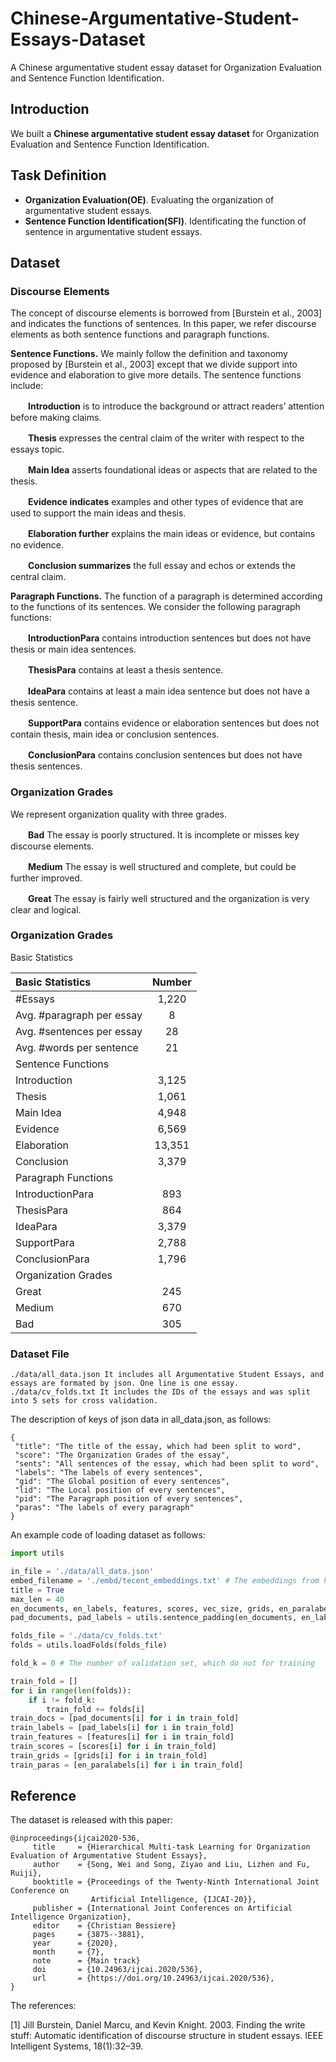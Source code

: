 # Chinese-Argumentative-Student-Essays-Dataset
A Chinese argumentative student essay dataset for Organization Evaluation and Sentence Function Identification.

## Introduction

We built a **Chinese argumentative student essay dataset** for Organization Evaluation and Sentence Function Identification.

## Task Definition

 - **Organization Evaluation(OE)**. Evaluating the organization of argumentative student essays.
 - **Sentence Function Identification(SFI)**. Identificating the function of sentence in argumentative student essays.

## Dataset
### Discourse Elements

The concept of discourse elements is borrowed from [Burstein et al., 2003] and indicates the functions of sentences. In this paper, we refer discourse elements as both sentence functions and paragraph functions.

**Sentence Functions.** We mainly follow the definition and taxonomy proposed by [Burstein et al., 2003] except that we divide support into evidence and elaboration to give more details. The sentence functions include:

　　**Introduction** is to introduce the background or attract readers’ attention before making claims.

　　**Thesis** expresses the central claim of the writer with respect to the essays topic.

　　**Main Idea** asserts foundational ideas or aspects that are related to the thesis.

　　**Evidence indicates** examples and other types of evidence that are used to support the main ideas and thesis.

　　**Elaboration further** explains the main ideas or evidence, but contains no evidence.

　　**Conclusion summarizes** the full essay and echos or extends the central claim.
  
**Paragraph Functions.** The function of a paragraph is determined according to the functions of its sentences. We consider the following paragraph functions:

　　**IntroductionPara** contains introduction sentences but does not have thesis or main idea sentences.

　　**ThesisPara** contains at least a thesis sentence.

　　**IdeaPara** contains at least a main idea sentence but does not have a thesis sentence.

　　**SupportPara** contains evidence or elaboration sentences but does not contain thesis, main idea or conclusion sentences.

　　**ConclusionPara** contains conclusion sentences but does not have thesis sentences.
  
### Organization Grades
We represent organization quality with three grades.

　　**Bad** The essay is poorly structured. It is incomplete or misses key discourse elements.

　　**Medium** The essay is well structured and complete, but could be further improved.

　　**Great** The essay is fairly well structured and the organization is very clear and logical.

### Organization Grades
Basic Statistics

| Basic Statistics | Number |
| :----------------------- | :------: |
|\#Essays | 1,220 |
|Avg. \#paragraph per essay | 8 |
|Avg. \#sentences per essay | 28 |
|Avg. \#words per sentence | 21 |
|Sentence Functions|
|Introduction |3,125|
|Thesis |1,061|
|Main Idea |4,948|
|Evidence |6,569|
|Elaboration |13,351|
|Conclusion |3,379|
|Paragraph Functions||
|IntroductionPara |893|
|ThesisPara |864|
|IdeaPara |3,379|
|SupportPara |2,788|
|ConclusionPara |1,796|
|Organization Grades|
|Great |245|
|Medium |670|
|Bad |305|

### Dataset File

    ./data/all_data.json It includes all Argumentative Student Essays, and essays are formated by json. One line is one essay.
    ./data/cv_folds.txt It includes the IDs of the essays and was split into 5 sets for cross validation.
    
The description of keys of json data in all_data.json, as follows:
~~~
{
 "title": "The title of the essay, which had been split to word", 
 "score": "The Organization Grades of the essay", 
 "sents": "All sentences of the essay, which had been split to word",
 "labels": "The labels of every sentences", 
 "gid": "The Global position of every sentences", 
 "lid": "The Local position of every sentences", 
 "pid": "The Paragraph position of every sentences", 
 "paras": "The labels of every paragraph"
}
~~~

An example code of loading dataset as follows:

~~~Python
import utils

in_file = './data/all_data.json'
embed_filename = './embd/tecent_embeddings.txt' # The embeddings from https://ai.tencent.com/ailab/nlp/en/embedding.html
title = True
max_len = 40
en_documents, en_labels, features, scores, vec_size, grids, en_paralabels = utils.getSamplesAndFeatures(in_file, embed_filename, title=title)
pad_documents, pad_labels = utils.sentence_padding(en_documents, en_labels, max_len, vec_size)

folds_file = './data/cv_folds.txt'
folds = utils.loadFolds(folds_file)

fold_k = 0 # The number of validation set, which do not for training

train_fold = []
for i in range(len(folds)):
    if i != fold_k:
        train_fold += folds[i]
train_docs = [pad_documents[i] for i in train_fold]
train_labels = [pad_labels[i] for i in train_fold]
train_features = [features[i] for i in train_fold]
train_scores = [scores[i] for i in train_fold]
train_grids = [grids[i] for i in train_fold]
train_paras = [en_paralabels[i] for i in train_fold]

~~~
## Reference
The dataset is released with this paper:

    @inproceedings{ijcai2020-536,
         title     = {Hierarchical Multi-task Learning for Organization Evaluation of Argumentative Student Essays},
         author    = {Song, Wei and Song, Ziyao and Liu, Lizhen and Fu, Ruiji},
         booktitle = {Proceedings of the Twenty-Ninth International Joint Conference on
                      Artificial Intelligence, {IJCAI-20}},
         publisher = {International Joint Conferences on Artificial Intelligence Organization},             
         editor    = {Christian Bessiere}	
         pages     = {3875--3881},
         year      = {2020},
         month     = {7},
         note      = {Main track}
         doi       = {10.24963/ijcai.2020/536},
         url       = {https://doi.org/10.24963/ijcai.2020/536},
    }


The references:

[1] Jill Burstein, Daniel Marcu, and Kevin Knight. 2003. Finding the write stuff: Automatic identification of discourse structure in student essays. IEEE Intelligent Systems, 18(1):32–39.
